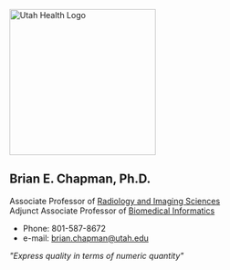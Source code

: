 
<img
src="https://healthcare.utah.edu/rebrand/img/logos/uhealth-logo.svg" alt="Utah Health
Logo" width="256">

## Brian E. Chapman, Ph.D.
 Associate Professor of [Radiology and Imaging Sciences](http://medicine.utah.edu/radiology/)  
 Adjunct Associate Professor of [Biomedical Informatics](http://medicine.utah.edu/dbmi/)  

* Phone: 801-587-8672
* e-mail: <brian.chapman@utah.edu>


*"Express quality in terms of numeric quantity"*
